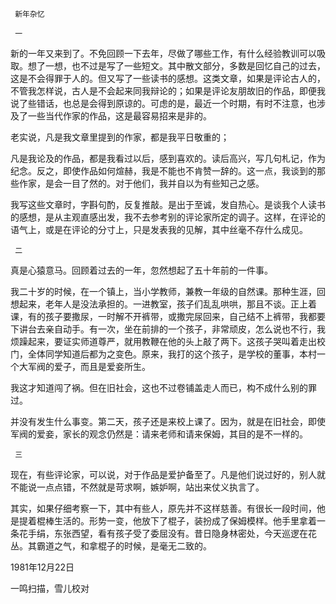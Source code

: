      新年杂忆 

     一 

  新的一年又来到了。不免回顾一下去年，尽做了哪些工作，有什么经验教训可以吸取。想了一想，也不过是写了一些短文。其中散文部分，多数是回忆自己的过去，这是不会得罪于人的。但又写了一些读书的感想。这类文章，如果是评论古人的，不管我怎样说，古人是不会起来同我辩论的；如果是评论友朋故旧的作品，即便我说了些错话，也总是会得到原谅的。可虑的是，最近一个时期，有时不注意，也涉及了一些当代作家的作品，这是最容易招来是非的。 

  老实说，凡是我文章里提到的作家，都是我平日敬重的； 

  凡是我论及的作品，都是我看过以后，感到喜欢的。读后高兴，写几句札记，作为纪念。反之，即使作品如何煊赫，我是不能也不肯赞一辞的。这一点，我谈到的那些作家，是会一目了然的。对于他们，我并自以为有些知己之感。 

  我写这些文章时，字斟句酌，反复推敲。是出于至诚，发自热心。是谈我个人读书的感想，是从主观直感出发，我不去参考别的评论家所定的调子。这样，在评论的语气上，或是在评论的分寸上，只是发表我的见解，其中丝毫不存什么成见。 

     二 

  真是心猿意马。回顾着过去的一年，忽然想起了五十年前的一件事。 

  我二十岁的时候，在一个镇上，当小学教师，兼教一年级的自然课。那种生涯，回想起来，老年人是没法承担的。一进教室，孩子们乱乱哄哄，那且不谈。正上着课，有的孩子要撒尿，一时解不开裤带，或撒完尿回来，自己结不上裤带，我都要下讲台去亲自动手。有一次，坐在前排的一个孩子，非常顽皮，怎么说也不行，我烦躁起来，要证实师道尊严，就用教鞭在他的头上敲了两下。这孩子哭叫着走出校门，全体同学知道后都为之变色。原来，我打的这个孩子，是学校的董事，本村一个大军阀的爱子，而且是爱妾所生。 

  我这才知道闯了祸。但在旧社会，这也不过卷铺盖走人而已，构不成什么别的罪过。 

  并没有发生什么事变。第二天，孩子还是来校上课了。因为，就是在旧社会，即使军阀的爱妾，家长的观念仍然是：请来老师和请来保姆，其目的是不一样的。 

     三 

  现在，有些评论家，可以说，对于作品是爱护备至了。凡是他们说过好的，别人就不能说一点点错，不然就是苛求啊，嫉妒啊，站出来仗义执言了。 

  其实，如果仔细考察一下，其中有些人，原先并不这样慈善。有很长一段时间，他是提着棍棒生活的。形势一变，他放下了棍子，装扮成了保姆模样。他手里拿着一条花手绢，东张西望，看有孩子受了委屈没有。昔日隐身林密处，今天巡逻在花丛。其霸道之气，和拿棍子的时候，是毫无二致的。 

  1981年12月22日 

  一鸣扫描，雪儿校对 

